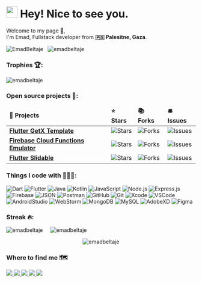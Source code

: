 



<h1><img src="https://emojis.slackmojis.com/emojis/images/1531849430/4246/blob-sunglasses.gif?1531849430" width="30"/> Hey! Nice to see you.</h1>


<p>Welcome to my page 👋, </br> I'm Emad, Fullstack developer from <b>🇵🇸 Palesitne, Gaza</b>.<p/>


<p align="left">
  <img src="https://img.shields.io/github/followers/EmadBeltaje?color=1f222e&label=Followers&style=social" alt="EmadBeltaje" /> &nbsp;
  <img src="https://komarev.com/ghpvc/?username=emadbeltaje&label=Profile%20views&color=0e75b6&style=flat" alt="emadbeltaje" />
</p>


<h3>Trophies 🏆:</h3>
<p align="left">
  <picture>
    <source media="(prefers-color-scheme: dark)" srcset="https://github-profile-trophy.vercel.app/?username=emadbeltaje&theme=onedark&margin-h=15&margin-w=15&column=5">
    <img src="https://github-profile-trophy.vercel.app/?username=emadbeltaje&margin-w=15&margin-h=15&column=5" alt="emadbeltaje" />
  </picture>
</p>

<h3>Open source projects 🌟:</h3>
<table>
  <thead align="left">
    <tr border: none;>
      <td><b>🎁 Projects</b></td>
      <td><b>⭐ Stars</b></td>
      <td><b>📚 Forks</b></td>
      <td><b>🛎 Issues</b></td>
    </tr>
  </thead>
  <tbody>
    <tr>
      <td><a href="https://github.com/EmadBeltaje/flutter_getx_template"><b>Flutter GetX Template</b></a></td>
      <td><img alt="Stars" src="https://img.shields.io/github/stars/EmadBeltaje/flutter_getx_template?style=flat-square&labelColor=343b41"/></td>
      <td><img alt="Forks" src="https://img.shields.io/github/forks/EmadBeltaje/flutter_getx_template?style=flat-square&labelColor=343b41"/></td>
      <td><img alt="Issues" src="https://img.shields.io/github/issues/EmadBeltaje/flutter_getx_template?style=flat-square&labelColor=343b41"/></td>
    </tr>
    <tr>
      <td><a href="https://github.com/EmadBeltaje/firebase_cloud_functions_emulator"><b>Firebase Cloud Functions Emulator</b></a></td>
      <td><img alt="Stars" src="https://img.shields.io/github/stars/EmadBeltaje/firebase_cloud_functions_emulator?style=flat-square&labelColor=343b41"/></td>
      <td><img alt="Forks" src="https://img.shields.io/github/forks/EmadBeltaje/firebase_cloud_functions_emulator?style=flat-square&labelColor=343b41"/></td>
      <td><img alt="Issues" src="https://img.shields.io/github/issues/EmadBeltaje/firebase_cloud_functions_emulator?style=flat-square&labelColor=343b41"/></td>
    </tr>
    <tr>
      <td><a href="https://github.com/EmadBeltaje/flutter_slidable"><b>Flutter Slidable</b></a></td>
      <td><img alt="Stars" src="https://img.shields.io/github/stars/EmadBeltaje/flutter_slidable?style=flat-square&labelColor=343b41"/></td>
      <td><img alt="Forks" src="https://img.shields.io/github/forks/EmadBeltaje/flutter_slidable?style=flat-square&labelColor=343b41"/></td>
      <td><img alt="Issues" src="https://img.shields.io/github/issues/EmadBeltaje/flutter_slidable?style=flat-square&labelColor=343b41"/></td>
    </tr>
  </tbody>
</table> 

<h3>Things I code with 👨🏻‍💻:</h3>
<p align="left">
  <img alt="Dart" src="https://img.shields.io/badge/-Dart-0175C2?style=for-the-badge&logo=dart&logoColor=white" />
<img alt="Flutter" src="https://img.shields.io/badge/-Flutter-02569B?style=for-the-badge&logo=flutter&logoColor=white" />
<img alt="Java" src="https://img.shields.io/badge/java-%23ED8B00.svg?style=for-the-badge&logo=openjdk&logoColor=white" />
<img alt="Kotlin" src="https://img.shields.io/badge/-Kotlin-0095D5?style=for-the-badge&logo=kotlin&logoColor=white" />
<img alt="JavaScript" src="https://img.shields.io/badge/-JavaScript-F7DF1E?style=for-the-badge&logo=javascript&logoColor=black" />
<img alt="Node.js" src="https://img.shields.io/badge/-Node.js-43853D?style=for-the-badge&logo=node-dot-js&logoColor=white" />
<img alt="Express.js" src="https://img.shields.io/badge/Express.js-%23404d59.svg?style=for-the-badge" />
<img alt="Firebase" src="https://img.shields.io/badge/firebase-%23039BE5.svg?style=for-the-badge&logo=firebase" />
<img alt="JSON" src="https://img.shields.io/badge/JSON-000000?style=for-the-badge&logo=json&logoColor=white" />
<img alt="Postman" src="https://img.shields.io/badge/Postman-FF6C37?style=for-the-badge&logo=postman&logoColor=white" />
<img alt="GitHub" src="https://img.shields.io/badge/GitHub-%2312100E.svg?style=for-the-badge&logo=GitHub&logoColor=white" />
<img alt="Git" src="https://img.shields.io/badge/Git-F05032?style=for-the-badge&logo=git&logoColor=white" />
<img alt="Xcode" src="https://img.shields.io/badge/Xcode-1575F9?style=for-the-badge&logo=xcode&logoColor=white" />
<img alt="VSCode" src="https://img.shields.io/badge/Visual_Studio_Code-007ACC?style=for-the-badge&logo=visual-studio-code&logoColor=white" />
<img alt="AndroidStudio" src="https://img.shields.io/badge/Android_Studio-3DDC84?style=for-the-badge&logo=android-studio&logoColor=white" />
<img alt="WebStorm" src="https://img.shields.io/badge/WebStorm-000000.svg?style=for-the-badge&logo=WebStorm&logoColor=white" />
<img alt="MongoDB" src="https://img.shields.io/badge/MongoDB-%234ea94b.svg?style=for-the-badge&logo=mongodb&logoColor=white" />
<img alt="MySQL" src="https://img.shields.io/badge/mysql-%2300f.svg?style=for-the-badge&logo=mysql&logoColor=white" />
<img alt="AdobeXD" src="https://img.shields.io/badge/Adobe_XD-FF26BE?style=for-the-badge&logo=adobe-xd&logoColor=white" />
<img alt="Figma" src="https://img.shields.io/badge/Figma-F24E1E?style=for-the-badge&logo=figma&logoColor=white" />
</p>


<h3>Streak 🔥:</h3>
<p align="left">
  <picture>
    <source media="(prefers-color-scheme: dark)" srcset="https://github-readme-stats.vercel.app/api?username=emadbeltaje&show_icons=true&locale=en&theme=dark">
    <img src="https://github-readme-stats.vercel.app/api?username=emadbeltaje&show_icons=true&locale=en" alt="emadbeltaje" />
  </picture>&nbsp;&nbsp;&nbsp;
  <picture>
    <source media="(prefers-color-scheme: dark)" srcset="https://github-readme-stats.vercel.app/api/top-langs?username=emadbeltaje&show_icons=true&locale=en&layout=compact&theme=dark">
    <img align="top" src="https://github-readme-stats.vercel.app/api/top-langs?username=emadbeltaje&show_icons=true&locale=en&layout=compact" alt="emadbeltaje" />
  </picture>
</p>

<p align="center">
  <picture>
    <source media="(prefers-color-scheme: dark)" srcset="https://github-readme-streak-stats.herokuapp.com/?user=emadbeltaje&theme=dark">
    <img align="center" src="https://github-readme-streak-stats.herokuapp.com/?user=emadbeltaje&" alt="emadbeltaje" />
  </picture>
</p>


<h3>Where to find me 🗺️</h3>
<p align="left">
<a href="mailto:emadbeltaje@gmail.com" target="_blank">
    <img src="https://img.shields.io/badge/Gmail-D14836?style=for-the-badge&logo=gmail&logoColor=white" />
  </a>
  <a href="https://wa.me/972595195630" target="_blank">
    <img src="https://img.shields.io/badge/WhatsApp-25D366?style=for-the-badge&logo=whatsapp&logoColor=white" />
  </a>
   <a href="https://facebook.com/EmadBeltaje" target="_blank">
    <img src="https://img.shields.io/badge/Facebook-1877F2?style=for-the-badge&logo=facebook&logoColor=white" />
  </a>
  <a href="https://t.me/EmadBeltaje" target="_blank">
    <img src="https://img.shields.io/badge/Telegram-2CA5E0?style=for-the-badge&logo=telegram&logoColor=white" />
  </a>
  <a href="https://discord.com/users/EmadBeltaje#6115" target="_blank">
    <img src="https://img.shields.io/badge/Discord-7289DA?style=for-the-badge&logo=discord&logoColor=white" />
  </a>
</p>
